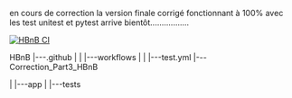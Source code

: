 en cours de correction la version finale corrigé fonctionnant à 100% avec les test unitest et pytest arrive bientôt.................


[![HBnB CI](https://github.com/SDINAHET/HBnB/actions/workflows/test.yml/badge.svg)](https://github.com/SDINAHET/HBnB/actions/workflows/test.yml)






HBnB
|---.github
|   |   |---workflows
|   |       |---test.yml
|---Correction_Part3_HBnB
<!-- |   |---.github
|   |   |---workflows
|   |       |---test.yml -->
|   |---app
|       |---tests

